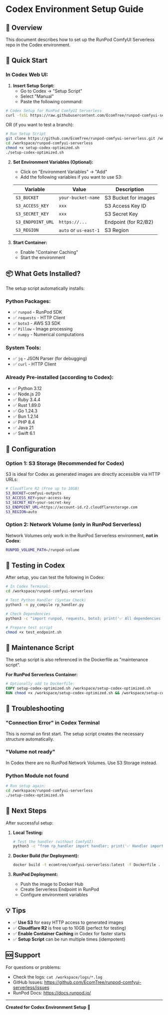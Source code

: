 # Codex Environment Setup Guide

## 🎯 Overview

This document describes how to set up the RunPod ComfyUI Serverless repo in the Codex environment.

## 🚀 Quick Start

### In Codex Web UI:

1. **Insert Setup Script:**
   - Go to Codex → "Setup Script"
   - Select "Manual"
   - Paste the following command:

```bash
# Codex Setup for RunPod ComfyUI Serverless
curl -fsSL https://raw.githubusercontent.com/EcomTree/runpod-comfyui-serverless/main/setup-codex-optimized.sh | bash
```

OR (if you want to test a branch):

```bash
# Run Setup Script
git clone https://github.com/EcomTree/runpod-comfyui-serverless.git /workspace/runpod-comfyui-serverless
cd /workspace/runpod-comfyui-serverless
chmod +x setup-codex-optimized.sh
./setup-codex-optimized.sh
```

2. **Set Environment Variables (Optional):**
   - Click on "Environment Variables" → "Add"
   - Add the following variables if you want to use S3:

   | Variable | Value | Description |
   |----------|------|--------------|
   | `S3_BUCKET` | `your-bucket-name` | S3 Bucket for images |
   | `S3_ACCESS_KEY` | `xxx` | S3 Access Key ID |
   | `S3_SECRET_KEY` | `xxx` | S3 Secret Key |
   | `S3_ENDPOINT_URL` | `https://...` | Endpoint (for R2/B2) |
   | `S3_REGION` | `auto` or `us-east-1` | S3 Region |

3. **Start Container:**
   - Enable "Container Caching"
   - Start the environment

## 📦 What Gets Installed?

The setup script automatically installs:

### Python Packages:
- ✅ `runpod` - RunPod SDK
- ✅ `requests` - HTTP Client
- ✅ `boto3` - AWS S3 SDK
- ✅ `Pillow` - Image processing
- ✅ `numpy` - Numerical computations

### System Tools:
- ✅ `jq` - JSON Parser (for debugging)
- ✅ `curl` - HTTP Client

### Already Pre-installed (according to Codex):
- ✅ Python 3.12
- ✅ Node.js 20
- ✅ Ruby 3.4.4
- ✅ Rust 1.89.0
- ✅ Go 1.24.3
- ✅ Bun 1.2.14
- ✅ PHP 8.4
- ✅ Java 21
- ✅ Swift 6.1

## 🔧 Configuration

### Option 1: S3 Storage (Recommended for Codex)

S3 is ideal for Codex as generated images are directly accessible via HTTP URLs:

```bash
# Cloudflare R2 (Free up to 10GB)
S3_BUCKET=comfyui-outputs
S3_ACCESS_KEY=your-access-key
S3_SECRET_KEY=your-secret-key
S3_ENDPOINT_URL=https://account-id.r2.cloudflarestorage.com
S3_REGION=auto
```

### Option 2: Network Volume (only in RunPod Serverless)

Network Volumes only work in the RunPod Serverless environment, **not in Codex**:

```bash
RUNPOD_VOLUME_PATH=/runpod-volume
```

## 🧪 Testing in Codex

After setup, you can test the following in Codex:

```bash
# In Codex Terminal:
cd /workspace/runpod-comfyui-serverless

# Test Python Handler (Syntax Check)
python3 -m py_compile rp_handler.py

# Check Dependencies
python3 -c "import runpod, requests, boto3; print('✅ All dependencies available')"

# Prepare test script
chmod +x test_endpoint.sh
```

## 📝 Maintenance Script

The setup script is also referenced in the Dockerfile as "maintenance script".

**For RunPod Serverless Container:**

```dockerfile
# Optionally add to Dockerfile:
COPY setup-codex-optimized.sh /workspace/setup-codex-optimized.sh
RUN chmod +x /workspace/setup-codex-optimized.sh && /workspace/setup-codex-optimized.sh
```

## 🐛 Troubleshooting

### "Connection Error" in Codex Terminal

This is normal on first start. The setup script creates the necessary structure automatically.

### "Volume not ready"

In Codex there are no RunPod Network Volumes. Use S3 Storage instead.

### Python Module not found

```bash
# Run setup again:
cd /workspace/runpod-comfyui-serverless
./setup-codex-optimized.sh
```

## 🎯 Next Steps

After successful setup:

1. **Local Testing:**
   ```bash
   # Test the handler (without ComfyUI)
   python3 -c "from rp_handler import handler; print('✅ Handler importable')"
   ```

2. **Docker Build (for Deployment):**
   ```bash
   docker build -t ecomtree/comfyui-serverless:latest -f Dockerfile .
   ```

3. **RunPod Deployment:**
   - Push the image to Docker Hub
   - Create Serverless Endpoint in RunPod
   - Configure environment variables

## 💡 Tips

- ✅ **Use S3** for easy HTTP access to generated images
- ✅ **Cloudflare R2** is free up to 10GB (perfect for testing)
- ✅ **Enable Container Caching** in Codex for faster starts
- ✅ **Setup Script** can be run multiple times (idempotent)

## 🆘 Support

For questions or problems:
- Check the logs: `cat /workspace/logs/*.log`
- GitHub Issues: https://github.com/EcomTree/runpod-comfyui-serverless/issues
- RunPod Docs: https://docs.runpod.io/

---

**Created for Codex Environment Setup** 🚀
